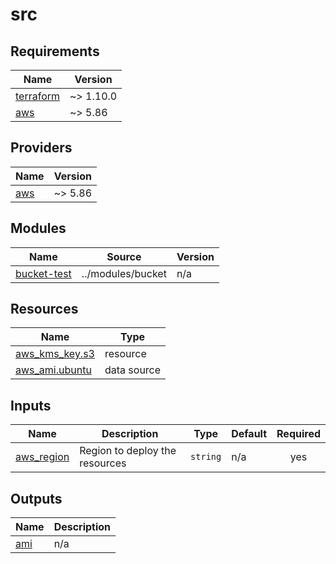 # src

<!-- BEGIN_TF_DOCS -->
## Requirements

| Name | Version |
|------|---------|
| <a name="requirement_terraform"></a> [terraform](#requirement\_terraform) | ~> 1.10.0 |
| <a name="requirement_aws"></a> [aws](#requirement\_aws) | ~> 5.86 |

## Providers

| Name | Version |
|------|---------|
| <a name="provider_aws"></a> [aws](#provider\_aws) | ~> 5.86 |

## Modules

| Name | Source | Version |
|------|--------|---------|
| <a name="module_bucket-test"></a> [bucket-test](#module\_bucket-test) | ../modules/bucket | n/a |

## Resources

| Name | Type |
|------|------|
| [aws_kms_key.s3](https://registry.terraform.io/providers/hashicorp/aws/latest/docs/resources/kms_key) | resource |
| [aws_ami.ubuntu](https://registry.terraform.io/providers/hashicorp/aws/latest/docs/data-sources/ami) | data source |

## Inputs

| Name | Description | Type | Default | Required |
|------|-------------|------|---------|:--------:|
| <a name="input_aws_region"></a> [aws\_region](#input\_aws\_region) | Region to deploy the resources | `string` | n/a | yes |

## Outputs

| Name | Description |
|------|-------------|
| <a name="output_ami"></a> [ami](#output\_ami) | n/a |
<!-- END_TF_DOCS -->
